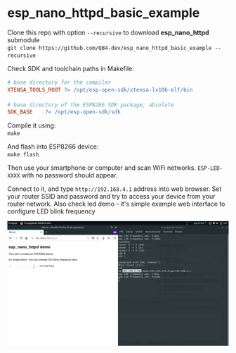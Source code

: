 # esp_nano_httpd_basic_example

Clone this repo with option `--recursive` to download __esp_nano_httpd__ submodule  
`git clone https://github.com/QB4-dev/esp_nano_httpd_basic_example --recursive`

Check SDK and toolchain paths in Makefile:
```Makefile 
# base directory for the compiler
XTENSA_TOOLS_ROOT ?= /opt/esp-open-sdk/xtensa-lx106-elf/bin

# base directory of the ESP8266 SDK package, absolute
SDK_BASE	?= /opt/esp-open-sdk/sdk
```
Compile it using:  
`make`

And flash into ESP8266 device:  
`make flash`

Then use your smartphone or computer and scan WiFi networks. `ESP-LED-XXXX` with no password should appear.

Connect to it, and type `http://192.168.4.1` address into web browser. 
Set your router SSID and password and try to access your device from your router network. 
Also check led demo - it's simple example web interface to configure LED blink frequency

![ESP8266 connected to router](/img.png)
